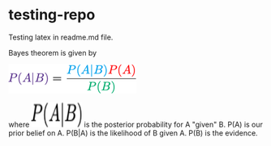 # testing-repo

Testing latex in readme.md file. 

Bayes theorem is given by

![alt text][bayes]

[bayes]: https://github.com/GeraintPratten/testing-repo/blob/master/images/bayes.png "Bayes theorem"

where <img src="https://github.com/GeraintPratten/testing-repo/blob/master/images/PAgB.png" data-canonical-src="https://github.com/GeraintPratten/testing-repo/blob/master/images/PAgB.png" width="100" height="50" /> is the posterior probability for A "given" B. P(A) is our prior belief on A. P(B|A) is the likelihood of B given A. P(B) is the evidence. 
